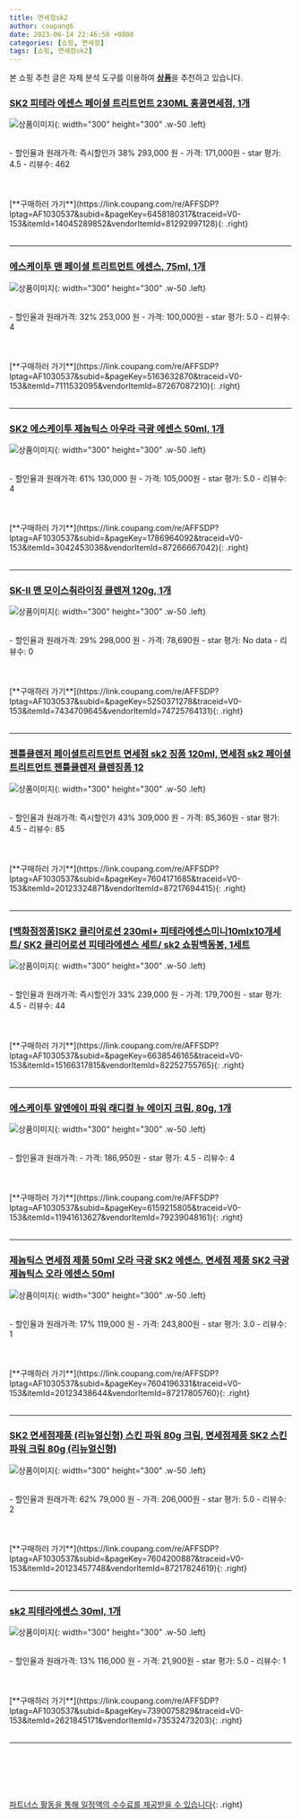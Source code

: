 ```yaml
---
title: 면세점sk2
author: coupang6
date: 2023-06-14 22:46:58 +0800
categories: [쇼핑, 면세점]
tags: [쇼핑, 면세점sk2]
---
```


본 쇼핑 추천 글은 자체 분석 도구를 이용하여 [**상품**](https://link.coupang.com/a/bao1ui)을 추천하고 있습니다.

### [SK2 피테라 에센스 페이셜 트리트먼트 230ML 홍콩면세점, 1개](https://link.coupang.com/re/AFFSDP?lptag=AF1030537&subid=&pageKey=6458180317&traceid=V0-153&itemId=14045289852&vendorItemId=81292997128)

![상품이미지](https://thumbnail10.coupangcdn.com/thumbnails/remote/230x230ex/image/vendor_inventory/60c4/e50c6e235d80fcbc7c08d76f5b5d453912e67bdaf7685154b7eec11dc2e6.jpg){: width="300" height="300" .w-50 .left}


<br>
- 할인율과 원래가격: 즉시할인가 38%  293,000   원
- 가격: 171,000원
- star 평가: 4.5
- 리뷰수: 462
<br>
<br>
<br>
<br>
[**구매하러 가기**](https://link.coupang.com/re/AFFSDP?lptag=AF1030537&subid=&pageKey=6458180317&traceid=V0-153&itemId=14045289852&vendorItemId=81292997128){: .right}
<br>
<br>

---

### [에스케이투 맨 페이셜 트리트먼트 에센스, 75ml, 1개](https://link.coupang.com/re/AFFSDP?lptag=AF1030537&subid=&pageKey=5163632870&traceid=V0-153&itemId=7111532095&vendorItemId=87267087210)

![상품이미지](https://thumbnail8.coupangcdn.com/thumbnails/remote/230x230ex/image/vendor_inventory/12d6/5e6f5d119663d7778d743b6272b654bb13d69ff1e22714e86e95dff35ffc.png){: width="300" height="300" .w-50 .left}


<br>
- 할인율과 원래가격: 32%  253,000   원
- 가격: 100,000원
- star 평가: 5.0
- 리뷰수: 4
<br>
<br>
<br>
<br>
[**구매하러 가기**](https://link.coupang.com/re/AFFSDP?lptag=AF1030537&subid=&pageKey=5163632870&traceid=V0-153&itemId=7111532095&vendorItemId=87267087210){: .right}
<br>
<br>

---

### [SK2 에스케이투 제놉틱스 아우라 극광 에센스 50ml, 1개](https://link.coupang.com/re/AFFSDP?lptag=AF1030537&subid=&pageKey=1786964092&traceid=V0-153&itemId=3042453038&vendorItemId=87266667042)

![상품이미지](https://thumbnail10.coupangcdn.com/thumbnails/remote/230x230ex/image/vendor_inventory/7cba/fdcea411575370249fba9f8be12723ace1ea059b1537852f97922f1a75fd.png){: width="300" height="300" .w-50 .left}


<br>
- 할인율과 원래가격: 61%  130,000   원
- 가격: 105,000원
- star 평가: 5.0
- 리뷰수: 4
<br>
<br>
<br>
<br>
[**구매하러 가기**](https://link.coupang.com/re/AFFSDP?lptag=AF1030537&subid=&pageKey=1786964092&traceid=V0-153&itemId=3042453038&vendorItemId=87266667042){: .right}
<br>
<br>

---

### [SK-II 맨 모이스춰라이징 클렌져 120g, 1개](https://link.coupang.com/re/AFFSDP?lptag=AF1030537&subid=&pageKey=5250371278&traceid=V0-153&itemId=7434709645&vendorItemId=74725764131)

![상품이미지](https://thumbnail7.coupangcdn.com/thumbnails/remote/230x230ex/image/vendor_inventory/eedc/6ae3ede703d8630365354cabc008c37883bf741341d3de94e222987210f6.jpg){: width="300" height="300" .w-50 .left}


<br>
- 할인율과 원래가격: 29%  298,000   원
- 가격: 78,690원
- star 평가: No data
- 리뷰수: 0
<br>
<br>
<br>
<br>
[**구매하러 가기**](https://link.coupang.com/re/AFFSDP?lptag=AF1030537&subid=&pageKey=5250371278&traceid=V0-153&itemId=7434709645&vendorItemId=74725764131){: .right}
<br>
<br>

---

### [젠틀클렌저 페이셜트리트먼트 면세점 sk2 징폼 120ml, 면세점 sk2 페이셜트리트먼트 젠틀클렌저 클렌징폼 12](https://link.coupang.com/re/AFFSDP?lptag=AF1030537&subid=&pageKey=7604171685&traceid=V0-153&itemId=20123324871&vendorItemId=87217694415)

![상품이미지](https://thumbnail7.coupangcdn.com/thumbnails/remote/230x230ex/image/vendor_inventory/e784/ad18b3bc025fc3c25c2fd8f7a0fe9d19173089b750f51208436a8f32b1ba.png){: width="300" height="300" .w-50 .left}


<br>
- 할인율과 원래가격: 즉시할인가 43%  309,000   원
- 가격: 85,360원
- star 평가: 4.5
- 리뷰수: 85
<br>
<br>
<br>
<br>
[**구매하러 가기**](https://link.coupang.com/re/AFFSDP?lptag=AF1030537&subid=&pageKey=7604171685&traceid=V0-153&itemId=20123324871&vendorItemId=87217694415){: .right}
<br>
<br>

---

### [[백화점정품]SK2 클리어로션 230ml+ 피테라에센스미니10mlx10개세트/ SK2 클리어로션 피테라에센스 세트/ sk2 쇼핑백동봉, 1세트](https://link.coupang.com/re/AFFSDP?lptag=AF1030537&subid=&pageKey=6638546165&traceid=V0-153&itemId=15166317815&vendorItemId=82252755765)

![상품이미지](https://thumbnail10.coupangcdn.com/thumbnails/remote/230x230ex/image/vendor_inventory/a879/9d6d7eaf4bf49317d24664d5e9edc14e6cbcde1c3b3822d7df850e5deafb.JPG){: width="300" height="300" .w-50 .left}


<br>
- 할인율과 원래가격: 즉시할인가 33%  239,000   원
- 가격: 179,700원
- star 평가: 4.5
- 리뷰수: 44
<br>
<br>
<br>
<br>
[**구매하러 가기**](https://link.coupang.com/re/AFFSDP?lptag=AF1030537&subid=&pageKey=6638546165&traceid=V0-153&itemId=15166317815&vendorItemId=82252755765){: .right}
<br>
<br>

---

### [에스케이투 알엔에이 파워 래디컬 뉴 에이지 크림, 80g, 1개](https://link.coupang.com/re/AFFSDP?lptag=AF1030537&subid=&pageKey=6159215805&traceid=V0-153&itemId=11941613627&vendorItemId=79239048161)

![상품이미지](https://thumbnail10.coupangcdn.com/thumbnails/remote/230x230ex/image/vendor_inventory/66b9/4178fa85359b9c829fa50b446e45c72a1f915bccf279af2771afd78e8f33.jpg){: width="300" height="300" .w-50 .left}


<br>
- 할인율과 원래가격: 
- 가격: 186,950원
- star 평가: 4.5
- 리뷰수: 4
<br>
<br>
<br>
<br>
[**구매하러 가기**](https://link.coupang.com/re/AFFSDP?lptag=AF1030537&subid=&pageKey=6159215805&traceid=V0-153&itemId=11941613627&vendorItemId=79239048161){: .right}
<br>
<br>

---

### [제놉틱스 면세점 제품 50ml 오라 극광 SK2 에센스, 면세점 제품 SK2 극광 제놉틱스 오라 에센스 50ml](https://link.coupang.com/re/AFFSDP?lptag=AF1030537&subid=&pageKey=7604196331&traceid=V0-153&itemId=20123438644&vendorItemId=87217805760)

![상품이미지](https://thumbnail10.coupangcdn.com/thumbnails/remote/230x230ex/image/vendor_inventory/7f13/7e9555f855c7e5ff9d04f8904e5277659ccb1592df4341aec3ae22773afc.png){: width="300" height="300" .w-50 .left}


<br>
- 할인율과 원래가격: 17%  119,000   원
- 가격: 243,800원
- star 평가: 3.0
- 리뷰수: 1
<br>
<br>
<br>
<br>
[**구매하러 가기**](https://link.coupang.com/re/AFFSDP?lptag=AF1030537&subid=&pageKey=7604196331&traceid=V0-153&itemId=20123438644&vendorItemId=87217805760){: .right}
<br>
<br>

---

### [SK2 면세점제품 (리뉴얼신형) 스킨 파워 80g 크림, 면세점제품 SK2 스킨 파워 크림 80g (리뉴얼신형)](https://link.coupang.com/re/AFFSDP?lptag=AF1030537&subid=&pageKey=7604200887&traceid=V0-153&itemId=20123457748&vendorItemId=87217824619)

![상품이미지](https://thumbnail7.coupangcdn.com/thumbnails/remote/230x230ex/image/vendor_inventory/d37f/5a55033b744cea57757622a251d52ec5afa82e14d3cb067bc283bc0e1d77.png){: width="300" height="300" .w-50 .left}


<br>
- 할인율과 원래가격: 62%  79,000   원
- 가격: 206,000원
- star 평가: 5.0
- 리뷰수: 2
<br>
<br>
<br>
<br>
[**구매하러 가기**](https://link.coupang.com/re/AFFSDP?lptag=AF1030537&subid=&pageKey=7604200887&traceid=V0-153&itemId=20123457748&vendorItemId=87217824619){: .right}
<br>
<br>

---

### [sk2 피테라에센스 30ml, 1개](https://link.coupang.com/re/AFFSDP?lptag=AF1030537&subid=&pageKey=7390075829&traceid=V0-153&itemId=2621845171&vendorItemId=73532473203)

![상품이미지](https://thumbnail8.coupangcdn.com/thumbnails/remote/230x230ex/image/vendor_inventory/f31c/6d5ed17622813ed4ea4ddd575c211d9ea32406fbaae2bc7506bac1372c77.png){: width="300" height="300" .w-50 .left}


<br>
- 할인율과 원래가격: 13%  116,000   원
- 가격: 21,900원
- star 평가: 5.0
- 리뷰수: 1
<br>
<br>
<br>
<br>
[**구매하러 가기**](https://link.coupang.com/re/AFFSDP?lptag=AF1030537&subid=&pageKey=7390075829&traceid=V0-153&itemId=2621845171&vendorItemId=73532473203){: .right}
<br>
<br>

---
<br><br><br><br><br> [파트너스 활동을 통해 일정액의 수수료를 제공받을 수 있습니다](https://link.coupang.com/a/bao1ui){: .right}